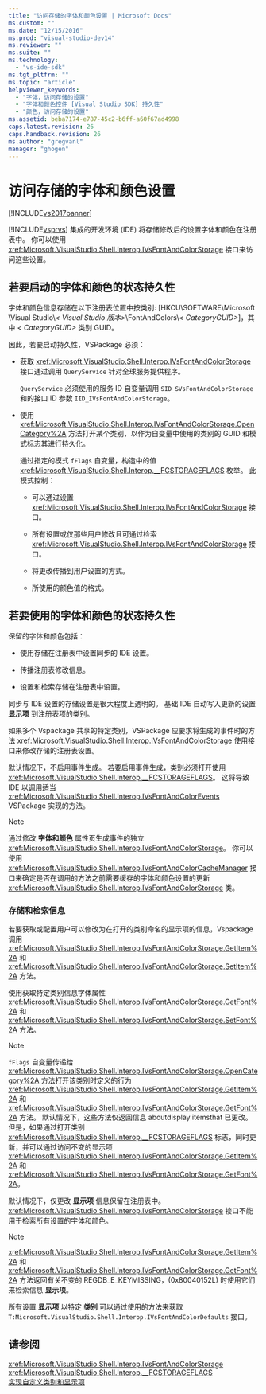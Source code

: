 ```yaml
---
title: "访问存储的字体和颜色设置 | Microsoft Docs"
ms.custom: ""
ms.date: "12/15/2016"
ms.prod: "visual-studio-dev14"
ms.reviewer: ""
ms.suite: ""
ms.technology: 
  - "vs-ide-sdk"
ms.tgt_pltfrm: ""
ms.topic: "article"
helpviewer_keywords: 
  - "字体，访问存储的设置"
  - "字体和颜色控件 [Visual Studio SDK] 持久性"
  - "颜色，访问存储的设置"
ms.assetid: beba7174-e787-45c2-b6ff-a60f67ad4998
caps.latest.revision: 26
caps.handback.revision: 26
ms.author: "gregvanl"
manager: "ghogen"
---
```

# 访问存储的字体和颜色设置
[!INCLUDE[vs2017banner](../code-quality/includes/vs2017banner.md)]

 [!INCLUDE[vsprvs](../code-quality/includes/vsprvs_md.md)] 集成的开发环境 (IDE) 将存储修改后的设置字体和颜色在注册表中。 你可以使用 <xref:Microsoft.VisualStudio.Shell.Interop.IVsFontAndColorStorage> 接口来访问这些设置。  
  
## <a name="to-initiate-state-persistence-of-fonts-and-colors"></a>若要启动的字体和颜色的状态持久性  
 字体和颜色信息存储在以下注册表位置中按类别: [HKCU\SOFTWARE\Microsoft \Visual Studio\\*\< Visual Studio 版本>*\FontAndColors\\*\< CategoryGUID>*]，其中 *\< CategoryGUID>* 类别 GUID。  
  
 因此，若要启动持久性，VSPackage 必须︰  
  
-   获取 <xref:Microsoft.VisualStudio.Shell.Interop.IVsFontAndColorStorage> 接口通过调用 `QueryService` 针对全球服务提供程序。  
  
     `QueryService` 必须使用的服务 ID 自变量调用 `SID_SVsFontAndColorStorage` 和的接口 ID 参数 `IID_IVsFontAndColorStorage`。  
  
-   使用 <xref:Microsoft.VisualStudio.Shell.Interop.IVsFontAndColorStorage.OpenCategory%2A> 方法打开某个类别，以作为自变量中使用的类别的 GUID 和模式标志其进行持久化。  
  
     通过指定的模式 `fFlags` 自变量，构造中的值 <xref:Microsoft.VisualStudio.Shell.Interop.__FCSTORAGEFLAGS> 枚举。 此模式控制︰  
  
    -   可以通过设置 <xref:Microsoft.VisualStudio.Shell.Interop.IVsFontAndColorStorage> 接口。  
  
    -   所有设置或仅那些用户修改且可通过检索 <xref:Microsoft.VisualStudio.Shell.Interop.IVsFontAndColorStorage> 接口。  
  
    -   将更改传播到用户设置的方式。  
  
    -   所使用的颜色值的格式。  
  
## <a name="to-use-state-persistence-of-fonts-and-colors"></a>若要使用的字体和颜色的状态持久性  
 保留的字体和颜色包括︰  
  
-   使用存储在注册表中设置同步的 IDE 设置。  
  
-   传播注册表修改信息。  
  
-   设置和检索存储在注册表中设置。  
  
 同步与 IDE 设置的存储设置是很大程度上透明的。 基础 IDE 自动写入更新的设置 **显示项** 到注册表项的类别。  
  
 如果多个 Vspackage 共享的特定类别，VSPackage 应要求将生成的事件时的方法 <xref:Microsoft.VisualStudio.Shell.Interop.IVsFontAndColorStorage> 使用接口来修改存储的注册表设置。  
  
 默认情况下，不启用事件生成。 若要启用事件生成，类别必须打开使用 <xref:Microsoft.VisualStudio.Shell.Interop.__FCSTORAGEFLAGS>。 这将导致 IDE 以调用适当 <xref:Microsoft.VisualStudio.Shell.Interop.IVsFontAndColorEvents> VSPackage 实现的方法。  
  
> [!NOTE]
>  通过修改 **字体和颜色** 属性页生成事件的独立 <xref:Microsoft.VisualStudio.Shell.Interop.IVsFontAndColorStorage>。 你可以使用 <xref:Microsoft.VisualStudio.Shell.Interop.IVsFontAndColorCacheManager> 接口来确定是否在调用的方法之前需要缓存的字体和颜色设置的更新 <xref:Microsoft.VisualStudio.Shell.Interop.IVsFontAndColorStorage> 类。  
  
### <a name="storing-and-retrieving-information"></a>存储和检索信息  
 若要获取或配置用户可以修改为在打开的类别命名的显示项的信息，Vspackage 调用 <xref:Microsoft.VisualStudio.Shell.Interop.IVsFontAndColorStorage.GetItem%2A> 和 <xref:Microsoft.VisualStudio.Shell.Interop.IVsFontAndColorStorage.SetItem%2A> 方法。  
  
 使用获取特定类别信息字体属性 <xref:Microsoft.VisualStudio.Shell.Interop.IVsFontAndColorStorage.GetFont%2A> 和 <xref:Microsoft.VisualStudio.Shell.Interop.IVsFontAndColorStorage.SetFont%2A> 方法。  
  
> [!NOTE]
>   `fFlags` 自变量传递给 <xref:Microsoft.VisualStudio.Shell.Interop.IVsFontAndColorStorage.OpenCategory%2A> 方法打开该类别时定义的行为 <xref:Microsoft.VisualStudio.Shell.Interop.IVsFontAndColorStorage.GetItem%2A> 和 <xref:Microsoft.VisualStudio.Shell.Interop.IVsFontAndColorStorage.GetFont%2A> 方法。 默认情况下，这些方法仅返回信息 aboutdisplay itemsthat 已更改。 但是，如果通过打开类别 <xref:Microsoft.VisualStudio.Shell.Interop.__FCSTORAGEFLAGS> 标志，同时更新，并可以通过访问不变的显示项 <xref:Microsoft.VisualStudio.Shell.Interop.IVsFontAndColorStorage.GetItem%2A> 和 <xref:Microsoft.VisualStudio.Shell.Interop.IVsFontAndColorStorage.GetFont%2A>。  
  
 默认情况下，仅更改 **显示项** 信息保留在注册表中。  <xref:Microsoft.VisualStudio.Shell.Interop.IVsFontAndColorStorage> 接口不能用于检索所有设置的字体和颜色。  
  
> [!NOTE]
>   <xref:Microsoft.VisualStudio.Shell.Interop.IVsFontAndColorStorage.GetItem%2A> 和 <xref:Microsoft.VisualStudio.Shell.Interop.IVsFontAndColorStorage.GetFont%2A> 方法返回有关不变的 REGDB_E_KEYMISSING，(0x80040152L) 时使用它们来检索信息 **显示项**。  
  
 所有设置 **显示项** 以特定 **类别** 可以通过使用的方法来获取 `T:Microsoft.VisualStudio.Shell.Interop.IVsFontAndColorDefaults` 接口。  
  
## <a name="see-also"></a>请参阅  
 <xref:Microsoft.VisualStudio.Shell.Interop.IVsFontAndColorStorage>   
 <xref:Microsoft.VisualStudio.Shell.Interop.__FCSTORAGEFLAGS>   
 [实现自定义类别和显示项](../extensibility/implementing-custom-categories-and-display-items.md)